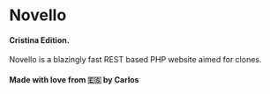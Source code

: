 # Novello 
#### Cristina Edition.

Novello is a blazingly fast REST based PHP website aimed for clones. 

#### Made with love from :es: by **Carlos**
